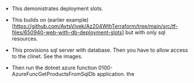 - This demonistrates deployment slots. 

- This builds on (earlier example)[https://github.com/AvtsVivek/Az204WthTerraform/tree/main/src/tf-files/650940-web-with-db-deployment-slots] but with only sql resources. 

- This provisions sql server with database. Then you have to allow access to the clinet. See the images.

- Then run the dotnet azure function 0100-AzureFuncGetProductsFromSqlDb application. the 

